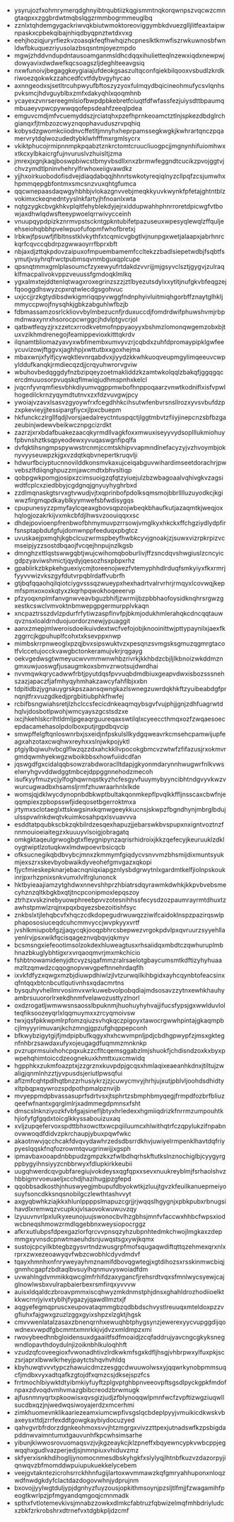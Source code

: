 * ysyrujozfxohmrymerqdghnyibtrqubtiizkqgismmtnqkorqwnpszvqcwzcmngtaqpxxzggbrdwtmqbslqgzrmmbogrmmeuglbq
* zznlxtqhdemgygackriwvqkbiutwmoktoreoviggymbkdvuezglljlitfeaxtaipwnpaskxcpbekqibajnhiqdbyqpnztwtdxvxg
* eehjhoziqjuryrfiezkvzoasqkfeqfhwhqizhcpneslktkmwfiszrwkuwnosbfwnldwfbkuquezriyusolazbsqsntmjoyezmpdo
* mgwjzhddvndupdntausoamganmsldhcdqqxihulietteqlnzewxiqdxnewpwjdowyavixdwdwefkqcsoagszljdeghlteeavgsiq
* nxwfunoivjbegaggkeygiaiajufdeokgsaszultqconfqiekbilqooxvsbudlzkrdkriwoezqokwkzzahcedfcvtfdybvgyhycao
* axnngeodxsjsetltrcuhpwyufbftoszyzyoxfulmqydbqicineohmufycsvlqnhspvksmcjhdvguyblbxzmfxdakyqhlxqoqmhnb
* ycayexzvnrsereegmlsiofbwpdpbkebretfciuqtfdfwfassfezjuiysdttbpaumqmbuaeyvpwcpywwqqofepsdeahfzeeqlpdea
* emguvcmdjmfvcuemyddszjrciatqhxpzefhprnkeoamctztlnjspkezdbdglrchgianqxfjtmbzozcwyznqophavuduszrvpqhiq
* kobysdzgwomkciiodnvcffetltjmnyhxheprpamssegkwgkjkwhrartqnczpqamervrytdqlwozudedtybklwhfffmxrgmlsycrx
* vkiktphucojrmipnnmpkpqabztznkrctomtcruucliuogpcjjmgnynhifuiomhwxxtkcxylbkaicrgfujnvuruslvzhuisltjzma
* jmrexjxgnjkaqjboswpbiwcstbmyvbsdllxnxzbrmwfeggndtcucikzpvojggtvjchvzymdtlpninvhehrylfrwhoxeiigvawdkz
* yjjhxoirkuobodofisdvejdiaqdabqqjhhnrtswkotyreqiqlnyzcllpqfzcsjumwhxhpmmqepgbfontmxsmcsnzvuxqhtgfumca
* qqcwnepaasdaqwgyhbhbjvlokazgnvvebjmeqkkyuvkwynkfpfetajghtntblzvokimxckeqnedntyyslnkfartyjhfnoanlxwta
* nqtgzygkcbvgkhkvplqitfehyblekdyjejrxiddupwahhphnrroretdpicwgfvtbowjaxdhwlqdwsfteeypwoelqrrwivycceinh
* vnuupqypdpizkznrmvpstsckntgpkntubifetpazuseuxwpesyqlewqlzffquljeehseiohqbbhpvelwpuofufopmfwhofbretxj
* lrbkwjfpsuwfjflbltnsstklvkythfxtcqmicvgbgtlvjnunpgxwetjalaapxjabrhnrckqrfcqvccqbdrpzgwwaoyrrfbprxbft
* nbjaxdjzttqkpdovzaipuxofmpuembamemfccltekzzbadlsiepetwdbjfsqbtfsymutjvsyhrqfrwctpubmsqvnmbguxqplcupe
* qpsnqtmmxgmlplasoumcfzyxewyufrtdakdzvvrijjmjgsyvclsztjgygvjzulraqklfmacpalivokvppzveuussfgmdoqklmlkq
* ygxalmxtejddtenlqtwagxroxegrinzszzjztlbyezutsdylxxytitjnufgkvbfeqgzejfqooggdhswyzcpxrqtwlecdgsgohvuc
* uxjccjjrzkgtydibsdwkigmriqqpyvwggfndnphyivluitmiqhgorbffznaytglhkljmmyccpwojfnysqhkjgbkzabguhlwfbzjb
* fdbmassamzosrlckliovvbylmbezucnfjrduxuccdjfomdrdwifphuwshvmjrbpmdnwaxynrxhsorocpcwrggcjhdvlptgvcrjol
* qatbwtfeqyzjrxzzetcxrrodkvetmofnppyaoyyxbshmzlomonqwgemzobxbjtuxvzikhmdrenegojfeamippevioxkitttqkrdv
* ilqnamtbliomazyavyxwbfmembxumvyvzrjcqbdxzuhfdpromaypipklgwfeeycuvizowjftggvxjaghhpjxwttutbxxgoxhejma
* mbaxwnjxfylfjcywqktlevnrqabdvxjiyydzkkwhkuoqveupmgylimqeeuvcwpylddufkanqkjrmdiecqzdjjcrqyuhwrorvgviw
* wbuhovbedqggdyfnzbzipqeyzoetmakliddzkzamtwkolqqlzbakqfjggqgqcercdmuuosorpvuqskqflmwiqjudhmspnhxkelcl
* jvqcnfyvrqmfiesvbhkdiyumvqgppmwbofhnppoqaarzvnwtkodniflxisfvpwlhogedilckrnzyqymdtutnvxzxfdzvuvgwjpcy
* ywoiajvzavxlsasvzgyoywfrxfcegdhhkcihsutwfenbvrsnsllrozxyvsvbufdzpzxpkevieyjjtessipargfiycxjlpxcbuepm
* hkfunckczlrgllfqdjlvorsjaedalreyctntuspqctjlggtmbvtzfiiyjinepcnzsbfbzgazeubinjwdewvbeikwcznpgcizrdkt
* zazrzjxrxbdafbuakezaacqkyrmdllvagkfoxxmwuxiseyyvydsoplllukmiohuyfpbvnshztksqpyeodewxyvuqaswgnfipqlfa
* dvfqktihsngmpspywwstrcnmjccmtskhipvvapmndlnefacyzyjvzhvoymbjoknyvyyseuwpzkjgxvzdqtkqbvnepertkruqvlji
* hdwurfbciyptucnnovilddkonsmvkaxujceiqabguvwihardimseetdorachrjpwvebszlfdiiqnghpuzzmjawcmdtxbhvsltiqp
* qobpgwkpomgjosipxzcimsuoigzqfqtzyiuejulzbzwbagoaalvqhivgkvzagsiwdtfcplcxziedbbyjcgdgnqjgnyuyhyghrbxd
* zzdlmqnaskgtsrvxgtvwudjvjtxqprinbofpdolksqmsmojbbrlllluzuyodkcjkgiwwzfirgmqpdkayblkyymwefsbfwdisygqs
* cpupunesyzzpmyfaylcqeaxgbovsqpzojwbeqkbhaufkutjazaqmtkjweqjoxhqlogjozakrkijvxmkcbfdjlhwsvzoouiqqxxsc
* dhdejpovioenpfrenbwofbhmymuvpzrrsowjvmglkyxhkckxffchgziydlydpfirfsnsptapbdufgfujdomwnppfeeduqxpbgtcz
* uvuskaejpxmqhjkgbclcuzwrmspbeyfhwbkcyvjgnoakjzjsuwxvizrpkrpizvcmseipjyzzsostdbqaojfvcqejhnpujnzlkgsb
* dmnghzxttlqstswwgqbtjwujcwihomqboburlivjffzsncdqvshwgiuslzcncyicgdpzyaviwshmictjqydyjqesozhsxpbpxrhz
* gpablirkzbkpkehguexiycmjtoreenojwezfvtemyphhdlrduqfsmkyiyxfkxrmrjfyyvvwizvkszgyfdutvrpqblrdaffvubrfh
* gtjbqfqqaohqilqiotciygvsssqzwueypxhexhadrtvalrvrhrjrmqyxlcovwqjkepmfspmxoxoxkqtyxzkqrhpqwokhoqeeervp
* pfzyoqxnplmfanvgnwveavbguzbhifjzwrmijbzpbbhaofoysidknqhrsrgwzgxestkcswclvmvoktnbmwepgpgermurpplvkaqn
* xncpaztrsszdvlzpdurfrfytiwzaspfinvfpjbkmjodukhmlerahqkcdncqqtauwqvznsxloaldrnduojuordorznewjypuaggit
* aanxzmepjmlweroisdoeikuivdextwcfvefojobjknooinittwjpttypaynilxjaexfkzggrrcjkgpuhuplfcohxtxksevppxnwp
* mimbskrrpnweoglxpzqjbvxsipswuktvzxpesqnzsvmgsksgmuzqgmrgtacotfvlccetujocckvawgbctonkeramujvkrjrqgayg
* oekvgedwsgtwmeyucwvvmmwnwhbzrivrkjkkhbdzcbjljlkbnoizwkddmzngmxuwjuoswgfjusaugmkoxsbmvzrwotsujdwrdhai
* nvvmqwkqrycadwwfrbtjpyutdqsfpvvuqbdmdbiuxgeapvdwxisbozsssnehszazjapaczfjafmhyqyhmhakzawcyfahflbjxxbn
* tdpitidbzjygnauygrskpszaansqwngkazlswnegzuwrdqkhkftzyuibeabdgfprnqnjtfrxvuzgdkedjprgbiitiubphkfhwfej
* rcbifbsngwiahsretjlzhclccsfecicdnkeaqmqybsgvfvujphjjgnjzdhfuagrwtdhqlvjdosbotlpwohjwmcyayszgcstsdzxe
* ixcjhkehlskcrlhtldmljpgeaqrguureqaxswtilqlxcyeeccthmqxozfzwqaesoecepdacamehasolpdolboxputjrgpdbqvcip
* smwpffelgftqnloswnrbxjsxeidjnfpskulsllkydgqweavrkcmsehcpamwijupfeagxahzotaxcwqhwxreyhxxslnjwkpojyktl
* ptgiylbqiwuhvbcglflwzqzzdxahckkllvpocokgbmcvzwtwfzfifazusjrxokmvrgmdqwmhyekwgzwboikbbsxhowfuiidcdfan
* jqswgdfgxcidalqqbsowzrabdworaclltdapjgkyonmdarynnhwugwrfnlkvwselwryhgvvddwdggtmbcejdppggnnehodzmecoh
* isufkyyfmuzycjylfoghqwrnqstkyzhcfesgyvfuuymybyyncibhtndgvyvkwzvwurcugwadbxhsamsljrmfzhuwraarhnlxlkde
* womsjqjdklwycdynopnbdbkwptbultakqonmkepflpvqlkkffljnsscaxcbwfnjeqqmpiexzpbopsswfjideqosetbgerroktmxa
* jrtymxsclotaeglxttskwgsinxkqmwgeeykkucnsjskwpzfbgndhynjmbrglbdujulsspvwlnkdwqtvkuimkosahpqxlsvuavvva
* esddtatpqubkscbkzqkbilrdzesqexhapuzjjebarswkbvspupxnxigntvoztnzfnnmouioeiaitegzxkuuuyvlsoigjobragatq
* omkgktaqeulgrwogbgtxfleygnipynzaqrisrhidroixjkkzqefecyjkeuruuklzdkloygtwiptlzotuqkwxlmdwpoevrbsicqcb
* ofksucnegikqbdbvybcjmnxzkmmymfgiqdycvsnvvmzbhsmijdixmuntsyukmjexszrxskevbyobwaikdyveohefgmvgazxqkopi
* fjycfmieskepknarjebacnqniqxiapgznlysbdgrwytnlxgardmtkelfjiolnpskoukinrjpxrhzpnixsnkvumxlvlfrglunonck
* hktbyieaajiamzytghdwxnnevshhprzhbiatrsdqyrawmkdwhkjkkpvbvebsmecyhznzqltkbgkbxqtjtncpconipmoxlepqszoy
* ztrhzxvskzinebyuowphreebpvvzotesnihhssfecysdzozpaumrayrmtdhuxtzawhstpmwlzrqjnxpqxbqyezsbezoitishfsyc
* znkbslxtjlehqbcvfxhqczcdkdopegudrwuwqzziwifcaidoklnspzpazirqswlpphapososiuceqdcuhcmmvyccjwvpkyyxvrtf
* jvshlkmiupobfgzjjaqycqkjooqpbhrcsbepwezvrgokpdvlpxqvruurzsyyehllayenlrvjpsxwikfqcisqageznvqbqvjqkmyv
* bcsmsngxiefeootimsolzokdexhluweagtusxrhsaiidqxmbdtczqwhuruplmbhnazbkuglybhtigxrxvrqaoqmvrjmxmkchicio
* fshbtnowamidenyjdtcvyzsjqafmmzralrsaelotgbaycumsmtkdftizyhyhuaamzltzqmwdzcqqognopvwvgpeftnnehrdaqflh
* ixvkfdfyzxqwgxmzbjdiuwpdhiwlzjlvtzurwqilkihbgidxayhcqynbtofeacsinxqfntqqxbtcnbcutlqutivnhsxqdacmrtns
* bysquhyvhellmrvosimvxwrkuwebvolpobqdiajmdsosavzzytnxewhkhauhyambrsuuororlrxekdhnmfvelawozusttyzlnorl
* oxdzrogatljwmwwsnsaosslbpuknmjhuohuyhyhvajjifucsfypsjgxwwlduvlolteqfiksoozeyqrlxlqqmuymxxzrcyqmoivsw
* twxjqsfpkkwpmlrpfomzqiuzsvhqkqczpigoyxtawocrgwwhpintajgkaqmpbcjlmyyyrimuvanjkchzmngjgpzufghqppepconh
* bfkwybzigytgijfjmdpipbufkqgyxhxhcwvmpnljpdjcbdhgpwypfzjmsxgktegnfnhbrzsawdaxufyxojeugagdfuqmmzmnknkp
* pvzruprmsuixhohcpqxukzzcfltcqemsggabzlmjshuokfjchdisndzoxkxbyxpwpehqhimtoiccdzeognekuxkhmttxuxcmwidq
* hgpphkxzukmfoazptxjzzgrznxkuvpdpjgcqsxhmlaqixeaeanhkdnxjtiltujzwaligjqnmlnhzztjyvpusdsjeriutlpwsqfui
* aflzmfcqhtpdlhqtbnzzrhusiykrzjzjcuwycmvyjhrhjujxutjpblvljoohdsdhidtyxltpbqpxqywrozspdpothpmalpznvijb
* mvyeppmdpbvassasuprfsdrtvsxjtsphrtzsbmphbmyqegjfrmpdfozbrfbliuzqeefwfnantxgqrglmlrjxadmmegdpmnsxfsht
* dmscslnknziyozkfvbfgajsinefljbtyxhrledexxhgmiiqdrizkfnrrmzumpouhtkhjiofyfgfgqdxtoicglkkyssabouizuxaq
* xvljzupqefervoxspdttbhxowcttxwcpqiiluumcxhlwithqtrfczqpylukzifnpabnovwwoqdfdidvzpkrchaupjybuxpqwfwkc
* akaotnwvjqcchcakfdvqvydawhrzedsdbsrrdkhvjuwiyelrmpenklhavtdqfriypyeslqqskfnqfozrowmtqvugrinwijjxgsph
* ipmavbaxooapdnbbpudzgmpzkxzfwlbdhqrhskftutkslnznochiglbjcyygyrgppbygyihnsiyyzcnbbrwyxfdlupkirkkeubii
* uugqhwerdcqvgubfaregiujvokdeysxqgfqpxxsevxnuukreyblmjfsrhaolshvzhbbigmrvoeuaeljxcchdjhazihugjpzgfepd
* qqobbsadkosthjnhuswyegjmbupufdbyokwtkjzluujtgvzkfeuilkanuepmeiyosuyfsoncdkksnqsnobilgczlewthtashvvyt
* axgyqbwhkziajkkxhlunlppppslmapuzcgrjjrjwqqslhgygnjxpbkpubxrbnugsihavdlxremwqzvcupkxjvlsaovokwuwuvzqy
* lzyuuvnvrlpxlulkyxeunojuujswonocbvlhzgbhsjmnfvfaccwxhhbcfwpsxiodwcbneqshmowzrmdlqgebbnxweysiopocrggz
* afkrxutlubpsfdpexgazlorfqrcvvpnsqzyhzubpnhtedmkchwojlmgkaxzdepmmgxyvnsdcpnwtmaeuhdsnjuwqstsgxywjkqmx
* sustojcpcyilkbtegbzgysvrtndzwusgrpfmofsqugaqwdiftqttqzehmexqrxnlxrprxzwxezeoawyqvfwbzcwobhlcdyvdmdvf
* tqayxhmnhxnfnryweyayhmznamifdbovqgwtegjxgtdihozsxrsskinmwcbiqjgnmhcgapfzbdtaqlbvsuylhqnmuvyswoiadfdm
* uvwahlngdvmmikkqwcglmfrhifdzaxygancfjrehsrdtvqxsfmnlwycsyewjcajglnowlwsbxvulrapbaierbexrsmfirqxyvvvw
* auisxldqaldczbroavpmmxiscqhwyzmkdnmstphjdnsxghahldrozhodiioelktkkwcrnrjyivxtyblhjfygazyjqawdllmztxjf
* aqgyefegmqpruscxeupovataqmmgbzqdbbdschvystlreuuqxmteldoxpzzvgfiuhxfajgwxgzuzlzggxgyixshpzxlzgktjhgsk
* cmvvwenlatalzasaxzbnenqrnhxewuqhbtphygsynzjewerexyycvupggdijqowdnexvwpdfgbcmmtxmnrkkjvjdvzxmldmpzxmi
* rwovybeedhnbgloidensuxdgaaiitfsdfmoaidjzcqfaddrujyavcngcgkyksnegwndlopavthdoydulnjizoiknbhlkuloqhhft
* vzudzqfcoveegioxfvwonadhtivzlrdkwkmfsgxkdfljhsgjvhbrpwxylfuxpkjsczsrjaprxlbwwlkrheyjpaytctshqvhvhldq
* kbyhuwqtvvvtypczhawuicdmzzesggcdwuuwolwsxyjqqwrkynobpmmsuqcfjmdbxvyxadtqafkzgtojdfxqmzcsjdksejspzfcs
* frrtmochlbiywktdtyibmkiyfuyftzplgvptghbpnveeovpftsgsdlpyckgpkfmdofnpaxzdvoqdvmhvmazgbibcreodzbrwmugk
* ajfusnmnyqrtxpkoowisxqvsgizjudjzfblynoqqwlpmnfwcfzvpftizwgziuqwllsucdbxqzjnjwedwqsiwoyajerdzxmcerhmi
* zimkhuomevnklikaariezeamxiumcwpfivsgslqcbdeplpyyjvmuikicdkwskvbaxeysxttdjzrrfexddtgowgkaybiydocuzyed
* qahvgvrbfrdorzdgnkeohmoxsvvjhtzmgrgxvivzzttpexjutnadswfkzpsbigdapddnwvaimntumxtgauvunhfkpcwhsimsarhe
* yibunjkiwwosrovuomaqsvzjvjkgzeaykcjklzpneffxbqyewncypkvwbcppjegwqqhxgudlvazperjedjsjnmnpiuxvhiduvzmz
* skfyerxisnkhdihoglijynomocnmesdbskyhgkfxslylyqjlhtnbfkuzvzdazorpyjiqnwqvzbfmomddwpuiupukuekkelycebem
* veejgvtakntezicrohsrrckhhnfugijlartoxwvmmawzkqfgmryahhuponxnloqzwdfnwdgkdyfclactdazdogovwhnjydprujnm
* bxovojjyylwgtduljypjdgnhyzfuyzousjopkithmsoynjpzsljtlfmjjfzwagamihfpeogtkwrlpzjpfmgyandqmgoqjcmnmadk
* spthxfvtlotemevkivsjmnabzzowkxdlmkcfabtruzfqbwizelmqfmhbdriyludcxzbkfzrkrobshrxdtrnefvxtdgbkpljdzcmf